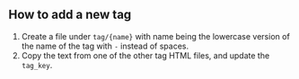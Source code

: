 

## How to add a new tag

1. Create a file under `tag/{name}` with name being the lowercase version of the
   name of the tag with `-` instead of spaces.
2. Copy the text from one of the other tag HTML files, and update the
   `tag_key`.
